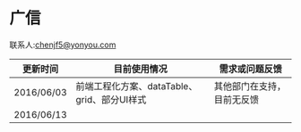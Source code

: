# 广信

联系人:chenjf5@yonyou.com

| 更新时间 | 目前使用情况 | 需求或问题反馈 |
| --- | --- | --- |
| 2016/06/03 | 前端工程化方案、dataTable、grid、部分UI样式 | 其他部门在支持，目前无反馈 |
| 2016/06/13 |  |  |  |
